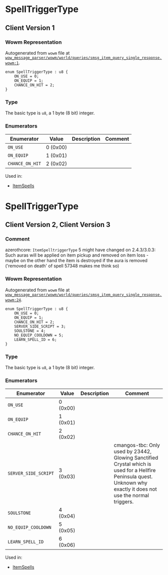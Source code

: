 # SpellTriggerType

## Client Version 1

### Wowm Representation

Autogenerated from `wowm` file at [`wow_message_parser/wowm/world/queries/smsg_item_query_single_response.wowm:1`](https://github.com/gtker/wow_messages/tree/main/wow_message_parser/wowm/world/queries/smsg_item_query_single_response.wowm#L1).

```rust,ignore
enum SpellTriggerType : u8 {
    ON_USE = 0;
    ON_EQUIP = 1;
    CHANCE_ON_HIT = 2;
}
```
### Type
The basic type is `u8`, a 1 byte (8 bit) integer.
### Enumerators
| Enumerator | Value  | Description | Comment |
| --------- | -------- | ----------- | ------- |
| `ON_USE` | 0 (0x00) |  |  |
| `ON_EQUIP` | 1 (0x01) |  |  |
| `CHANCE_ON_HIT` | 2 (0x02) |  |  |

Used in:
* [ItemSpells](itemspells.md)

# SpellTriggerType

## Client Version 2, Client Version 3

### Comment

azerothcore: `ItemSpelltriggerType` 5 might have changed on 2.4.3/3.0.3: Such auras will be applied on item pickup and removed on item loss - maybe on the other hand the item is destroyed if the aura is removed ('removed on death' of spell 57348 makes me think so)

### Wowm Representation

Autogenerated from `wowm` file at [`wow_message_parser/wowm/world/queries/smsg_item_query_single_response.wowm:24`](https://github.com/gtker/wow_messages/tree/main/wow_message_parser/wowm/world/queries/smsg_item_query_single_response.wowm#L24).

```rust,ignore
enum SpellTriggerType : u8 {
    ON_USE = 0;
    ON_EQUIP = 1;
    CHANCE_ON_HIT = 2;
    SERVER_SIDE_SCRIPT = 3;
    SOULSTONE = 4;
    NO_EQUIP_COOLDOWN = 5;
    LEARN_SPELL_ID = 6;
}
```
### Type
The basic type is `u8`, a 1 byte (8 bit) integer.
### Enumerators
| Enumerator | Value  | Description | Comment |
| --------- | -------- | ----------- | ------- |
| `ON_USE` | 0 (0x00) |  |  |
| `ON_EQUIP` | 1 (0x01) |  |  |
| `CHANCE_ON_HIT` | 2 (0x02) |  |  |
| `SERVER_SIDE_SCRIPT` | 3 (0x03) |  | cmangos-tbc: Only used by 23442, Glowing Sanctified Crystal which is used for a Hellfire Peninsula quest.<br/>Unknown why exactly it does not use the normal triggers. |
| `SOULSTONE` | 4 (0x04) |  |  |
| `NO_EQUIP_COOLDOWN` | 5 (0x05) |  |  |
| `LEARN_SPELL_ID` | 6 (0x06) |  |  |

Used in:
* [ItemSpells](itemspells.md)

